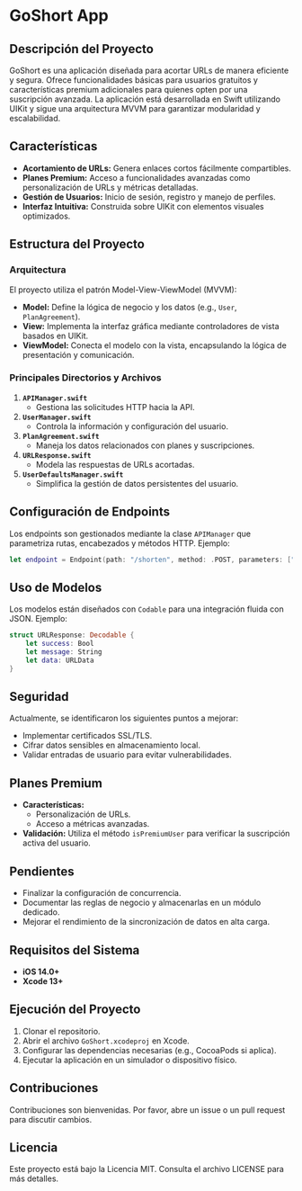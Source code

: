 # GoShort App

## Descripción del Proyecto
GoShort es una aplicación diseñada para acortar URLs de manera eficiente y segura. Ofrece funcionalidades básicas para usuarios gratuitos y características premium adicionales para quienes opten por una suscripción avanzada. La aplicación está desarrollada en Swift utilizando UIKit y sigue una arquitectura MVVM para garantizar modularidad y escalabilidad.

## Características
- **Acortamiento de URLs:** Genera enlaces cortos fácilmente compartibles.
- **Planes Premium:** Acceso a funcionalidades avanzadas como personalización de URLs y métricas detalladas.
- **Gestión de Usuarios:** Inicio de sesión, registro y manejo de perfiles.
- **Interfaz Intuitiva:** Construida sobre UIKit con elementos visuales optimizados.

## Estructura del Proyecto
### Arquitectura
El proyecto utiliza el patrón Model-View-ViewModel (MVVM):
- **Model:** Define la lógica de negocio y los datos (e.g., `User`, `PlanAgreement`).
- **View:** Implementa la interfaz gráfica mediante controladores de vista basados en UIKit.
- **ViewModel:** Conecta el modelo con la vista, encapsulando la lógica de presentación y comunicación.

### Principales Directorios y Archivos
1. **`APIManager.swift`**
   - Gestiona las solicitudes HTTP hacia la API.
2. **`UserManager.swift`**
   - Controla la información y configuración del usuario.
3. **`PlanAgreement.swift`**
   - Maneja los datos relacionados con planes y suscripciones.
4. **`URLResponse.swift`**
   - Modela las respuestas de URLs acortadas.
5. **`UserDefaultsManager.swift`**
   - Simplifica la gestión de datos persistentes del usuario.

## Configuración de Endpoints
Los endpoints son gestionados mediante la clase `APIManager` que parametriza rutas, encabezados y métodos HTTP. Ejemplo:
```swift
let endpoint = Endpoint(path: "/shorten", method: .POST, parameters: ["url": "https://example.com"])
```

## Uso de Modelos
Los modelos están diseñados con `Codable` para una integración fluida con JSON. Ejemplo:
```swift
struct URLResponse: Decodable {
    let success: Bool
    let message: String
    let data: URLData
}
```

## Seguridad
Actualmente, se identificaron los siguientes puntos a mejorar:
- Implementar certificados SSL/TLS.
- Cifrar datos sensibles en almacenamiento local.
- Validar entradas de usuario para evitar vulnerabilidades.

## Planes Premium
- **Características:**
  - Personalización de URLs.
  - Acceso a métricas avanzadas.
- **Validación:** Utiliza el método `isPremiumUser` para verificar la suscripción activa del usuario.

## Pendientes
- Finalizar la configuración de concurrencia.
- Documentar las reglas de negocio y almacenarlas en un módulo dedicado.
- Mejorar el rendimiento de la sincronización de datos en alta carga.

## Requisitos del Sistema
- **iOS 14.0+**
- **Xcode 13+**

## Ejecución del Proyecto
1. Clonar el repositorio.
2. Abrir el archivo `GoShort.xcodeproj` en Xcode.
3. Configurar las dependencias necesarias (e.g., CocoaPods si aplica).
4. Ejecutar la aplicación en un simulador o dispositivo físico.

## Contribuciones
Contribuciones son bienvenidas. Por favor, abre un issue o un pull request para discutir cambios.

## Licencia
Este proyecto está bajo la Licencia MIT. Consulta el archivo LICENSE para más detalles.

